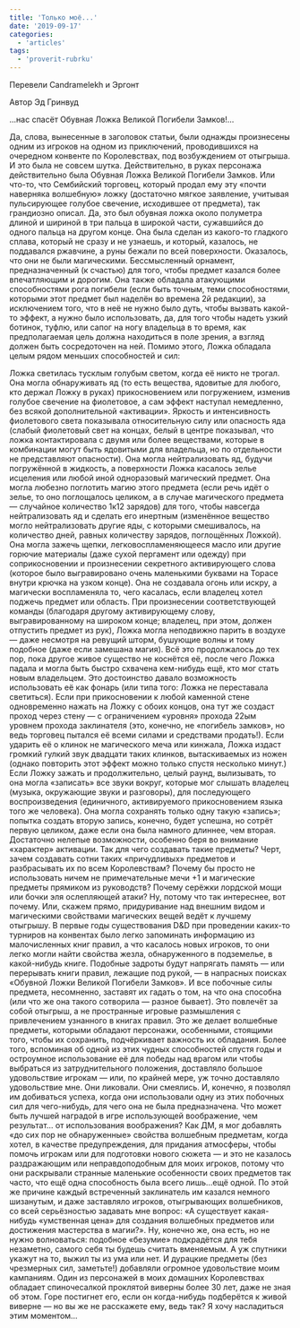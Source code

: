 ```yaml
---
title: 'Только моё...'
date: '2019-09-17'
categories:
  - 'articles'
tags:
  - 'proverit-rubrku'
---
```


Перевели Candramelekh и Эргонт

Автор Эд Гринвуд

...нас спасёт Обувная Ложка Великой Погибели Замков!...

Да, слова, вынесенные в заголовок статьи, были однажды произнесены одним из игроков на одном из приключений, проводившихся на очередном конвенте по Королевствах, под возбуждением от отыгрыша. И это была не совсем шутка. Действительно, в руках персонажа действительно была Обувная Ложка Великой Погибели Замков. Или что-то, что Сембийский торговец, который продал ему эту «почти наверняка волшебную» ложку (достаточно мягкое заявление, учитывая пульсирующее голубое свечение, исходившее от предмета), так грандиозно описал. Да, это был обувная ложка около полуметра длиной и шириной в три пальца в широкой части, сужавшийся до одного пальца на другом конце. Она была сделан из какого-то гладкого сплава, который не сразу и не узнаешь, и который, казалось, не поддавался ржавчине, а руны бежали по всей поверхности. Оказалось, что они не были магическими. Бессмысленный орнамент, предназначенный (к счастью) для того, чтобы предмет казался более впечатляющим и дорогим. Она также обладала атакующими способностями рога погибели (если быть точным, теми способностями, которыми этот предмет был наделён во времена 2й редакции), за исключением того, что в неё не нужно было дуть, чтобы вызвать какой-то эффект, а нужно было использовать, да, для того чтобы надеть узкий ботинок, туфлю, или сапог на ногу владельца в то время, как предполагаемая цель должна находиться в поле зрения, а взгляд должен быть сосредоточен на ней. Помимо этого, Ложка обладала целым рядом меньших способностей и сил:

Ложка светилась тусклым голубым светом, когда её никто не трогал. Она могла обнаруживать яд (то есть вещества, ядовитые для любого, кто держал Ложку в руках) прикосновением или погружением, изменив голубое свечение на фиолетовое, а сам эффект наступал немедленно, без всякой дополнительной «активации». Яркость и интенсивность фиолетового света показывала относительную силу или опасность яда (слабый фиолетовый свет на концах, белый в центре показывал, что ложка контактировала с двумя или более веществами, которые в комбинации могут быть ядовитыми для владельца, но по отдельности не представляют опасности). Она могла нейтрализовать яд, будучи погружённой в жидкость, а поверхности Ложка касалось зелье исцеления или любой иной одноразовый магический предмет. Она могла любезно поглотить магию этого предмета (если речь идёт о зелье, то оно поглощалось целиком, а в случае магического предмета — случайное количество 1к12 зарядов) для того, чтобы навсегда нейтрализовать яд и сделать его инертным (изменённое вещество могло нейтрализовать другие яды, с которыми смешивалось, на количество дней, равных количеству зарядов, поглощённых Ложкой). Она могла зажечь щепки, легковоспламеняющееся масло или другие горючие материалы (даже сухой пергамент или одежду) при соприкосновении и произнесении секретного активирующего слова (которое было выгравировано очень маленькими буквами на Торасе внутри крючка на узком конце). Она не создавала огонь или искру, а магически воспламеняла то, чего касалась, если владелец хотел поджечь предмет или область. При произнесении соответствующей команды (благодаря другому активирующему слову, выгравированному на широком конце; владелец, при этом, должен отпустить предмет из рук), Ложка могла неподвижно парить в воздухе — даже несмотря на ревущий шторм, бушующие волны и тому подобное (даже если замешана магия). Всё это продолжалось до тех пор, пока другое живое существо не коснётся её, после чего Ложка падала и могла быть быстро схвачена кем-нибудь ещё, кто мог стать новым владельцем. Это достоинство давало возможность использовать её как фонарь (или типа того: Ложка не переставала светиться). Если при прикосновении к любой каменной стене одновременно нажать на Ложку с обоих концов, она тут же создаст проход через стену — с ограничением «уровня» прохода 22ым уровнем прохода заклинателя (это, конечно, не «погибель замков», но ведь торговец пытался её всеми силами и средствами продать!). Если ударить её о клинок не магического меча или кинжала, Ложка издаст громкий гулкий звук двадцати таких клинков, вытаскиваемых из ножен (однако повторить этот эффект можно только спустя несколько минут.) Если Ложку зажать и продолжительно, целый раунд, вылизывать, то она могла «записать» все звуки вокруг, которые мог слышать владелец (музыка, окружающие звуки и разговоры), для последующего воспроизведения (единичного, активируемого прикосновением языка того же человека). Она могла сохранять только одну такую «запись»; попытка создать вторую запись, конечно, будет успешна, но сотрёт первую целиком, даже если она была намного длиннее, чем вторая. Достаточно нелепые возможности, особенно беря во внимание «характер» активации. Так для чего создавать такие предметы? Черт, зачем создавать сотни таких «причудливых» предметов и разбрасывать их по всем Королевствам? Почему бы просто не использовать ничем не примечательные мечи +1 и магические предметы прямиком из руководств? Почему серёжки лордской мощи или бочки эля ослепляющей атаки? Ну, потому что так интереснее, вот почему. Или, скажем прямо, придуривание над внешним видом и магическими свойствами магических вещей ведёт к лучшему отыгрышу. В первые годы существования D&D при проведении каких-то турниров на конвентах было легко запоминать информацию из малочисленных книг правил, а что касалось новых игроков, то они легко могли найти свойства жезла, обнаруженного в подземелье, в какой-нибудь книге. Подобные задроты будут напрягать память — или перерывать книги правил, лежащие под рукой, — в напрасных поисках «Обувной Ложки Великой Погибели Замков». И все побочные силы предмета, несомненно, заставят их гадать о том, на что она способна (или что же она такого сотворила — разное бывает). Это повлечёт за собой отыгрыш, а не пространные игровые размышления с привлечением узнанного в книгах правил. Это же делает волшебные предметы, которыми обладают персонажи, особенными, стоящими того, чтобы их сохранить, подчёркивает важность их обладания. Более того, вспоминая об одной из этих чудных способностей спустя годы и остроумное использование её для победы над врагом или чтобы выбраться из затруднительного положения, доставляло большое удовольствие игрокам — или, по крайней мере, уж точно доставляло удовольствие мне. Они ликовали. Они смеялись. И, конечно, я позволял им добиваться успеха, когда они использовали одну из этих побочных сил для чего-нибудь, для чего она не была предназначена. Что может быть лучшей наградой в игре использующей воображение, чем результат… от использования воображения? Как ДМ, я мог добавлять «до сих пор не обнаруженные» свойства волшебным предметам, когда хотел, в качестве предупреждения, для придания атмосферы, чтобы помочь игрокам или для подготовки нового сюжета — и это не казалось раздражающим или неправдоподобным для моих игроков, потому что они раскрывали странные маленькие особенности своих предметов так часто, что ещё одна способность была всего лишь…ещё одной. По этой же причине каждый встреченный заклинатель им казался немного шизанутым, и даже заставляло игроков, отыгрывающих волшебников, со всей серьёзностью задавать мне вопрос: «А существует какая-нибудь «умственная цена» для создания волшебных предметов или достижения мастерства в магии?». Ну, конечно же, она есть, но не нужно волноваться: подобное «безумие» подкрадётся для тебя незаметно, самого себя ты будешь считать вменяемым. А уж спутники укажут на то, выжил ты из ума или нет. И дурацкие предметы (без чрезмерных сил, заметьте!) добавляли огромное удовольствие моим кампаниям. Один из персонажей в моих домашних Королевствах обладает спиночесалкой проклятой виверны более 30 лет, даже не зная об этом. Горе постигнет его, если он когда-нибудь подберётся к живой виверне — но вы же не расскажете ему, ведь так? Я хочу насладиться этим моментом…
